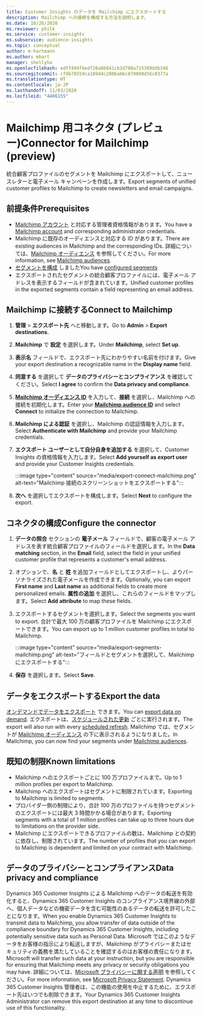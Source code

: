```yaml
---
title: Customer Insights のデータを Mailchimp にエクスポートする
description: Mailchimp への接続を構成する方法を説明します。
ms.date: 10/26/2020
ms.reviewer: philk
ms.service: customer-insights
ms.subservice: audience-insights
ms.topic: conceptual
author: m-hartmann
ms.author: mhart
manager: shellyha
ms.openlocfilehash: edff494f6edf26a8b641cb1d788a715389ddb346
ms.sourcegitcommit: cf9b78559ca189d4c2086a66c879098d56c0377a
ms.translationtype: HT
ms.contentlocale: ja-JP
ms.lasthandoff: 11/03/2020
ms.locfileid: "4406155"
---
```

# <a name="connector-for-mailchimp-preview"></a><span data-ttu-id="1d6be-103">Mailchimp 用コネクタ (プレビュー)</span><span class="sxs-lookup"><span data-stu-id="1d6be-103">Connector for Mailchimp (preview)</span></span>

<span data-ttu-id="1d6be-104">統合顧客プロファイルのセグメントを Mailchimp にエクスポートして、ニュースレターと電子メール キャンペーンを作成します。</span><span class="sxs-lookup"><span data-stu-id="1d6be-104">Export segments of unified customer profiles to Mailchimp to create newsletters and email campaigns.</span></span>

## <a name="prerequisites"></a><span data-ttu-id="1d6be-105">前提条件</span><span class="sxs-lookup"><span data-stu-id="1d6be-105">Prerequisites</span></span>

-   <span data-ttu-id="1d6be-106">[Mailchimp アカウント](https://mailchimp.com/) と対応する管理者資格情報があります。</span><span class="sxs-lookup"><span data-stu-id="1d6be-106">You have a [Mailchimp account](https://mailchimp.com/) and corresponding administrator credentials.</span></span>
-   <span data-ttu-id="1d6be-107">Mailchimp に既存のオーディエンスと対応する ID があります。</span><span class="sxs-lookup"><span data-stu-id="1d6be-107">There are existing audiences in Mailchimp and the corresponding IDs.</span></span> <span data-ttu-id="1d6be-108">詳細については、[Mailchimp オーディエンス](https://mailchimp.com/help/create-audience/) を参照してください。</span><span class="sxs-lookup"><span data-stu-id="1d6be-108">For more information, see [Mailchimp audiences](https://mailchimp.com/help/create-audience/).</span></span>
-   <span data-ttu-id="1d6be-109">[セグメントを構成](segments.md) しました</span><span class="sxs-lookup"><span data-stu-id="1d6be-109">You have [configured segments](segments.md)</span></span>
-   <span data-ttu-id="1d6be-110">エクスポートされたセグメントの統合顧客プロファイルには、電子メール アドレスを表示するフィールドが含まれています。</span><span class="sxs-lookup"><span data-stu-id="1d6be-110">Unified customer profiles in the exported segments contain a field representing an email address.</span></span>

## <a name="connect-to-mailchimp"></a><span data-ttu-id="1d6be-111">Mailchimp に接続する</span><span class="sxs-lookup"><span data-stu-id="1d6be-111">Connect to Mailchimp</span></span>

1. <span data-ttu-id="1d6be-112">**管理** > **エクスポート先** へと移動します。</span><span class="sxs-lookup"><span data-stu-id="1d6be-112">Go to **Admin** > **Export destinations**.</span></span>

1. <span data-ttu-id="1d6be-113">**Mailchimp** で **設定** を選択します。</span><span class="sxs-lookup"><span data-stu-id="1d6be-113">Under **Mailchimp**, select **Set up**.</span></span>

1. <span data-ttu-id="1d6be-114">**表示名** フィールドで、エクスポート先にわかりやすい名前を付けます。</span><span class="sxs-lookup"><span data-stu-id="1d6be-114">Give your export destination a recognizable name in the **Display name** field.</span></span>

1. <span data-ttu-id="1d6be-115">**同意する** を選択して **データのプライバシーとコンプライアンス** を確認してください。</span><span class="sxs-lookup"><span data-stu-id="1d6be-115">Select **I agree** to confirm the **Data privacy and compliance**.</span></span>

1. <span data-ttu-id="1d6be-116">**[Mailchimp オーディエンス ID](https://mailchimp.com/help/find-audience-id/)** を入力して、**接続** を選択し、Mailchimp への接続を初期化します。</span><span class="sxs-lookup"><span data-stu-id="1d6be-116">Enter your **[Mailchimp audience ID](https://mailchimp.com/help/find-audience-id/)** and select **Connect** to initialize the connection to Mailchimp.</span></span>

1. <span data-ttu-id="1d6be-117">**Mailchimp による認証** を選択し、Mailchimp の認証情報を入力します。</span><span class="sxs-lookup"><span data-stu-id="1d6be-117">Select **Authenticate with Mailchimp** and provide your Mailchimp credentials.</span></span>

1. <span data-ttu-id="1d6be-118">**エクスポート ユーザーとして自分自身を追加する** を選択して、Customer Insights の資格情報を入力します。</span><span class="sxs-lookup"><span data-stu-id="1d6be-118">Select **Add yourself as export user** and provide your Customer Insights credentials.</span></span>

   :::image type="content" source="media/export-connect-mailchimp.png" alt-text="Mailchimp 接続のスクリーンショットをエクスポートする":::

1. <span data-ttu-id="1d6be-120">**次へ** を選択してエクスポートを構成します。</span><span class="sxs-lookup"><span data-stu-id="1d6be-120">Select **Next** to configure the export.</span></span>

## <a name="configure-the-connector"></a><span data-ttu-id="1d6be-121">コネクタの構成</span><span class="sxs-lookup"><span data-stu-id="1d6be-121">Configure the connector</span></span>

1. <span data-ttu-id="1d6be-122">**データの照合** セクションの **電子メール** フィールドで、顧客の電子メール アドレスを表す統合顧客プロファイルのフィールドを選択します。</span><span class="sxs-lookup"><span data-stu-id="1d6be-122">In the **Data matching** section, in the **Email** field, select the field in your unified customer profile that represents a customer's email address.</span></span> 

1. <span data-ttu-id="1d6be-123">オプションで、**名** と **姓** を追加フィールドとしてエクスポートし、よりパーソナライズされた電子メールを作成できます。</span><span class="sxs-lookup"><span data-stu-id="1d6be-123">Optionally, you can export **First name** and **Last name** as additional fields to create more personalized emails.</span></span> <span data-ttu-id="1d6be-124">**属性の追加** を選択し、これらのフィールドをマップします。</span><span class="sxs-lookup"><span data-stu-id="1d6be-124">Select **Add attribute** to map these fields.</span></span>

1. <span data-ttu-id="1d6be-125">エクスポートするセグメントを選択します。</span><span class="sxs-lookup"><span data-stu-id="1d6be-125">Select the segments you want to export.</span></span> <span data-ttu-id="1d6be-126">合計で最大 100 万の顧客プロファイルを Mailchimp にエクスポートできます。</span><span class="sxs-lookup"><span data-stu-id="1d6be-126">You can export up to 1 million customer profiles in total to Mailchimp.</span></span>

   :::image type="content" source="media/export-segments-mailchimp.png" alt-text="フィールドとセグメントを選択して、Mailchimp にエクスポートする":::

1. <span data-ttu-id="1d6be-128">**保存** を選択します。</span><span class="sxs-lookup"><span data-stu-id="1d6be-128">Select **Save**.</span></span>

## <a name="export-the-data"></a><span data-ttu-id="1d6be-129">データをエクスポートする</span><span class="sxs-lookup"><span data-stu-id="1d6be-129">Export the data</span></span>

<span data-ttu-id="1d6be-130">[オンデマンドでデータをエクスポート](export-destinations.md) できます。</span><span class="sxs-lookup"><span data-stu-id="1d6be-130">You can [export data on demand](export-destinations.md).</span></span> <span data-ttu-id="1d6be-131">エクスポートは、[スケジュールされた更新](system.md#schedule-tab) ごとに実行されます。</span><span class="sxs-lookup"><span data-stu-id="1d6be-131">The export will also run with every [scheduled refresh](system.md#schedule-tab).</span></span> <span data-ttu-id="1d6be-132">Mailchimp では、セグメントが [Mailchimp オーディエンス](https://mailchimp.com/help/create-audience/) の下に表示されるようになりました。</span><span class="sxs-lookup"><span data-stu-id="1d6be-132">In Mailchimp, you can now find your segments under [Mailchimp audiences](https://mailchimp.com/help/create-audience/).</span></span>

## <a name="known-limitations"></a><span data-ttu-id="1d6be-133">既知の制限</span><span class="sxs-lookup"><span data-stu-id="1d6be-133">Known limitations</span></span>

- <span data-ttu-id="1d6be-134">Mailchimp へのエクスポートごとに 100 万プロファイルまで。</span><span class="sxs-lookup"><span data-stu-id="1d6be-134">Up to 1 million profiles per export to Mailchimp.</span></span>
- <span data-ttu-id="1d6be-135">Mailchimp へのエクスポートはセグメントに制限されています。</span><span class="sxs-lookup"><span data-stu-id="1d6be-135">Exporting to Mailchimp is limited to segments.</span></span>
- <span data-ttu-id="1d6be-136">プロバイダー側の制限により、合計 100 万のプロファイルを持つセグメントのエクスポートには最大 3 時間かかる場合があります。</span><span class="sxs-lookup"><span data-stu-id="1d6be-136">Exporting segments with a total of 1 million profiles can take up to three hours due to limitations on the provider side.</span></span> 
- <span data-ttu-id="1d6be-137">Mailchimp にエクスポートできるプロファイルの数は、Mailchimp との契約に依存し、制限されています。</span><span class="sxs-lookup"><span data-stu-id="1d6be-137">The number of profiles that you can export to Mailchimp is dependent and limited on your contract with Mailchimp.</span></span>

## <a name="data-privacy-and-compliance"></a><span data-ttu-id="1d6be-138">データのプライバシーとコンプライアンス</span><span class="sxs-lookup"><span data-stu-id="1d6be-138">Data privacy and compliance</span></span>

<span data-ttu-id="1d6be-139">Dynamics 365 Customer Insights による Mailchimp へのデータの転送を有効化すると、Dynamics 365 Customer Insights のコンプライアンス境界線の外部へ、個人データなどの機密データを含む可能性のあるデータの転送を許可したことになります。</span><span class="sxs-lookup"><span data-stu-id="1d6be-139">When you enable Dynamics 365 Customer Insights to transmit data to Mailchimp, you allow transfer of data outside of the compliance boundary for Dynamics 365 Customer Insights, including potentially sensitive data such as Personal Data.</span></span> <span data-ttu-id="1d6be-140">Microsoft ではこのようなデータをお客様の指示により転送しますが、Mailchimp がプライバシーまたはセキュリティの義務を満たしていることを確認するのはお客様の責任になります。</span><span class="sxs-lookup"><span data-stu-id="1d6be-140">Microsoft will transfer such data at your instruction, but you are responsible for ensuring that Mailchimp meets any privacy or security obligations you may have.</span></span> <span data-ttu-id="1d6be-141">詳細については、[Microsoft プライバシーに関する声明](https://go.microsoft.com/fwlink/?linkid=396732) を参照してください。</span><span class="sxs-lookup"><span data-stu-id="1d6be-141">For more information, see [Microsoft Privacy Statement](https://go.microsoft.com/fwlink/?linkid=396732).</span></span>
<span data-ttu-id="1d6be-142">Dynamics 365 Customer Insights 管理者は、この機能の使用を中止するために、エクスポート先はいつでも削除できます。</span><span class="sxs-lookup"><span data-stu-id="1d6be-142">Your Dynamics 365 Customer Insights Administrator can remove this export destination at any time to discontinue use of this functionality.</span></span>
